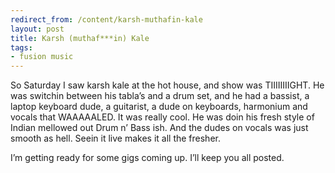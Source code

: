 ```yaml
---
redirect_from: /content/karsh-muthafin-kale
layout: post
title: Karsh (muthaf***in) Kale
tags:
- fusion music
---
```

So Saturday I saw karsh kale at the hot house, and show was TIIIIIIIIGHT. He was switchin between his tabla’s and a drum set, and he had a bassist, a laptop keyboard dude, a guitarist, a dude on keyboards, harmonium and vocals that WAAAAALED. It was really cool. He was doin his fresh style of Indian mellowed out Drum n’ Bass ish. And the dudes on vocals was just smooth as hell. Seein it live makes it all the fresher.

I’m getting ready for some gigs coming up. I’ll keep you all posted.

